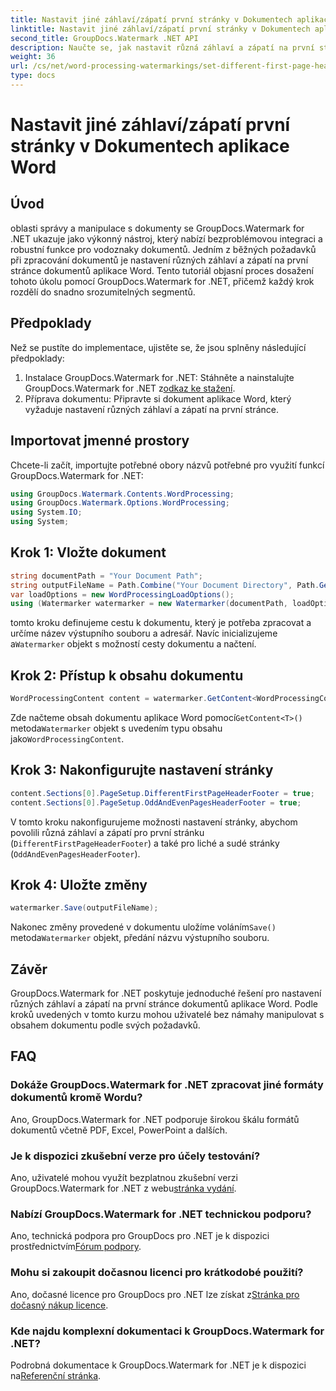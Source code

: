 ```yaml
---
title: Nastavit jiné záhlaví/zápatí první stránky v Dokumentech aplikace Word
linktitle: Nastavit jiné záhlaví/zápatí první stránky v Dokumentech aplikace Word
second_title: GroupDocs.Watermark .NET API
description: Naučte se, jak nastavit různá záhlaví a zápatí na první stránce dokumentů Word pomocí GroupDocs.Watermark for .NET.
weight: 36
url: /cs/net/word-processing-watermarkings/set-different-first-page-header-footer-word-docs/
type: docs
---
```

# Nastavit jiné záhlaví/zápatí první stránky v Dokumentech aplikace Word

## Úvod
oblasti správy a manipulace s dokumenty se GroupDocs.Watermark for .NET ukazuje jako výkonný nástroj, který nabízí bezproblémovou integraci a robustní funkce pro vodoznaky dokumentů. Jedním z běžných požadavků při zpracování dokumentů je nastavení různých záhlaví a zápatí na první stránce dokumentů aplikace Word. Tento tutoriál objasní proces dosažení tohoto úkolu pomocí GroupDocs.Watermark for .NET, přičemž každý krok rozdělí do snadno srozumitelných segmentů.
## Předpoklady
Než se pustíte do implementace, ujistěte se, že jsou splněny následující předpoklady:
1.  Instalace GroupDocs.Watermark for .NET: Stáhněte a nainstalujte GroupDocs.Watermark for .NET z[odkaz ke stažení](https://releases.groupdocs.com/Watermark/net/).
2. Příprava dokumentu: Připravte si dokument aplikace Word, který vyžaduje nastavení různých záhlaví a zápatí na první stránce.

## Importovat jmenné prostory
Chcete-li začít, importujte potřebné obory názvů potřebné pro využití funkcí GroupDocs.Watermark for .NET:
```csharp
using GroupDocs.Watermark.Contents.WordProcessing;
using GroupDocs.Watermark.Options.WordProcessing;
using System.IO;
using System;
```
## Krok 1: Vložte dokument
```csharp
string documentPath = "Your Document Path";
string outputFileName = Path.Combine("Your Document Directory", Path.GetFileName(documentPath));
var loadOptions = new WordProcessingLoadOptions();
using (Watermarker watermarker = new Watermarker(documentPath, loadOptions))
```
 tomto kroku definujeme cestu k dokumentu, který je potřeba zpracovat a určíme název výstupního souboru a adresář. Navíc inicializujeme a`Watermarker` objekt s možností cesty dokumentu a načtení.
## Krok 2: Přístup k obsahu dokumentu
```csharp
WordProcessingContent content = watermarker.GetContent<WordProcessingContent>();
```
 Zde načteme obsah dokumentu aplikace Word pomocí`GetContent<T>()` metoda`Watermarker` objekt s uvedením typu obsahu jako`WordProcessingContent`.
## Krok 3: Nakonfigurujte nastavení stránky
```csharp
content.Sections[0].PageSetup.DifferentFirstPageHeaderFooter = true;
content.Sections[0].PageSetup.OddAndEvenPagesHeaderFooter = true;
```
V tomto kroku nakonfigurujeme možnosti nastavení stránky, abychom povolili různá záhlaví a zápatí pro první stránku (`DifferentFirstPageHeaderFooter`) a také pro liché a sudé stránky (`OddAndEvenPagesHeaderFooter`).
## Krok 4: Uložte změny
```csharp
watermarker.Save(outputFileName);
```
 Nakonec změny provedené v dokumentu uložíme voláním`Save()` metoda`Watermarker` objekt, předání názvu výstupního souboru.

## Závěr
GroupDocs.Watermark for .NET poskytuje jednoduché řešení pro nastavení různých záhlaví a zápatí na první stránce dokumentů aplikace Word. Podle kroků uvedených v tomto kurzu mohou uživatelé bez námahy manipulovat s obsahem dokumentu podle svých požadavků.
## FAQ
### Dokáže GroupDocs.Watermark for .NET zpracovat jiné formáty dokumentů kromě Wordu?
Ano, GroupDocs.Watermark for .NET podporuje širokou škálu formátů dokumentů včetně PDF, Excel, PowerPoint a dalších.
### Je k dispozici zkušební verze pro účely testování?
Ano, uživatelé mohou využít bezplatnou zkušební verzi GroupDocs.Watermark for .NET z webu[stránka vydání](https://releases.groupdocs.com/).
### Nabízí GroupDocs.Watermark for .NET technickou podporu?
 Ano, technická podpora pro GroupDocs pro .NET je k dispozici prostřednictvím[Fórum podpory](https://forum.groupdocs.com/c/watermark/19).
### Mohu si zakoupit dočasnou licenci pro krátkodobé použití?
 Ano, dočasné licence pro GroupDocs pro .NET lze získat z[Stránka pro dočasný nákup licence](https://purchase.groupdocs.com/temporary-license/).
### Kde najdu komplexní dokumentaci k GroupDocs.Watermark for .NET?
 Podrobná dokumentace k GroupDocs.Watermark for .NET je k dispozici na[Referenční stránka](https://tutorials.groupdocs.com/Watermark/net/).
